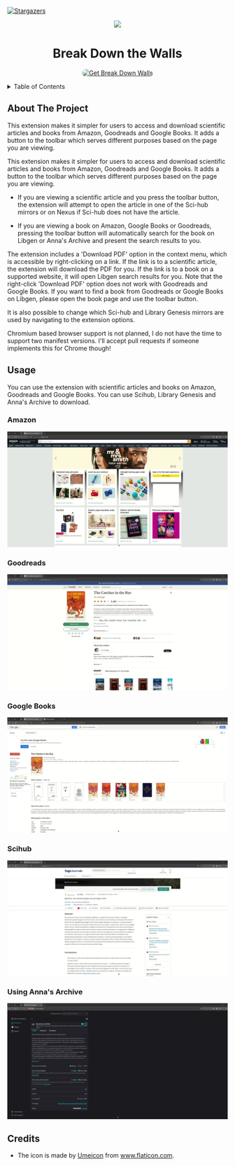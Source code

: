 [![Stargazers][stars-shield]][stars-url]

<sub>
<p align='center'><img  src="https://raw.githubusercontent.com/onurhanak/Break-Down-Walls/main/graduate-hat.png" height="100" width="auto"></p>
</sub>
<h1 align="center">Break Down the Walls</h1>


<p align="center">
<a href="https://addons.mozilla.org/en-US/firefox/addon/break-down-walls/"><img src="https://user-images.githubusercontent.com/585534/107280546-7b9b2a00-6a26-11eb-8f9f-f95932f4bfec.png" style='border-radius:15px' alt="Get Break Down Walls"></a>



<!-- TABLE OF CONTENTS -->
<details>
  <summary>Table of Contents</summary>
  <ol>
    <li>
      <a href="#about-the-project">About The Project</a>
    </li>
    <li><a href="#usage">Usage</a></li>
    <li><a href="#credits">Credits</a></li>
  </ol>
</details>

## About The Project

This extension makes it simpler for users to access and download scientific articles and books from Amazon, Goodreads and Google Books. It adds a button to the toolbar which serves different purposes based on the page you are viewing.

This extension makes it simpler for users to access and download scientific articles and books from Amazon, Goodreads and Google Books. It adds a button to the toolbar which serves different purposes based on the page you are viewing.

- If you are viewing a scientific article and you press the toolbar button, the extension will attempt to open the article in one of the Sci-hub mirrors or on Nexus if Sci-hub does not have the article. 

- If you are viewing a book on Amazon, Google Books or Goodreads, pressing the toolbar button will automatically search for the book on Libgen or Anna's Archive and present the search results to you.

The extension includes a 'Download PDF' option in the context menu, which is accessible by right-clicking on a link. If the link is to a scientific article, the extension will download the PDF for you. If the link is to a book on a supported website, it will open Libgen search results for you. Note that the right-click 'Download PDF' option does not work with Goodreads and Google Books. If you want to find a book from Goodreads or Google Books on Libgen, please open the book page and use the toolbar button.

It is also possible to change which Sci-hub and Library Genesis mirrors are used by navigating to the extension options.

Chromium based browser support is not planned, I do not have the time to support two manifest versions. I'll accept pull requests if someone implements this for Chrome though!

## Usage

You can use the extension with scientific articles and books on Amazon, Goodreads and Google Books. You can use Scihub, Library Genesis and Anna's Archive to download.

### Amazon

![Tutorial][amazontutorial]

### Goodreads

![Demo][goodreadstutorial]

### Google Books

![Demo][gbookstutorial]

### Scihub 

![Demo][scihubtutorial]

### Using Anna's Archive

![Demo][annasarchivetutorial]

## Credits

 - The icon is made by <a href='https://www.flaticon.com/authors/umeicon'>Umeicon</a> from <a href='https://www.flaticon.com/'>www.flaticon.com</a>.

[amazontutorial]: assets/AmazonLibgen.webp
[goodreadstutorial]: assets/GoodreadsLibgen.webp
[gbookstutorial]: assets/GBooksLibgen.webp
[scihubtutorial]: assets/Scihub.webp
[annasarchivetutorial]: assets/AnnasArchive.webp
[stars-shield]: https://img.shields.io/github/stars/othneildrew/Best-README-Template.svg?style=for-the-badge
[stars-url]: https://github.com/othneildrew/Best-README-Template/stargazers
